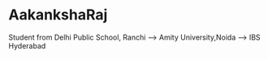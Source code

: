 # AakankshaRaj
Student from Delhi Public School, Ranchi --> Amity University,Noida --> IBS Hyderabad
